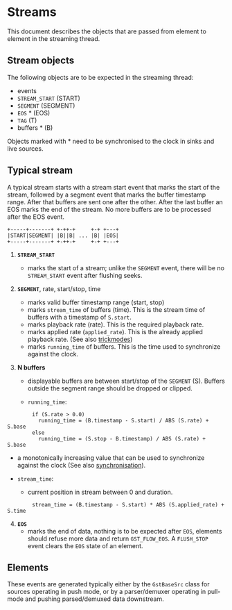 # Streams

This document describes the objects that are passed from element to
element in the streaming thread.

## Stream objects

The following objects are to be expected in the streaming thread:

  - events
  - `STREAM_START` (START)
  - `SEGMENT` (SEGMENT)
  - `EOS` * (EOS)
  - `TAG` (T)
  - buffers * (B)

Objects marked with * need to be synchronised to the clock in sinks and
live sources.

## Typical stream

A typical stream starts with a stream start event that marks the
start of the stream, followed by a segment event that marks the
buffer timestamp range. After that buffers are sent one after the
other. After the last buffer an EOS marks the end of the stream. No
more buffers are to be processed after the EOS event.

```
+-----+-------+ +-++-+     +-+ +---+
|START|SEGMENT| |B||B| ... |B| |EOS|
+-----+-------+ +-++-+     +-+ +---+
```

1) **`STREAM_START`**
   - marks the start of a stream; unlike the `SEGMENT` event, there
     will be no `STREAM_START` event after flushing seeks.

2) **`SEGMENT`**, rate, start/stop, time
   - marks valid buffer timestamp range (start, stop)
   - marks `stream_time` of buffers (time). This is the stream time of buffers
     with a timestamp of `S.start`.
   - marks playback rate (rate). This is the required playback rate.
   - marks applied rate (`applied_rate`). This is the already applied playback
     rate. (See also [trickmodes](additional/design/trickmodes.md))
   - marks `running_time` of buffers. This is the time used to synchronize
     against the clock.

3) **N buffers**
   - displayable buffers are between start/stop of the `SEGMENT` (S). Buffers
     outside the segment range should be dropped or clipped.

   - `running_time`:

```
        if (S.rate > 0.0)
          running_time = (B.timestamp - S.start) / ABS (S.rate) + S.base
        else
          running_time = (S.stop - B.timestamp) / ABS (S.rate) + S.base
```

  - a monotonically increasing value that can be used to synchronize
    against the clock (See also
    [synchronisation](additional/design/synchronisation.md)).

  - `stream_time`:
    *  current position in stream between 0 and duration.

```
        stream_time = (B.timestamp - S.start) * ABS (S.applied_rate) + S.time
```


4) **`EOS`**
   - marks the end of data, nothing is to be expected after `EOS`, elements
     should refuse more data and return `GST_FLOW_EOS`. A `FLUSH_STOP`
     event clears the `EOS` state of an element.

## Elements

These events are generated typically either by the `GstBaseSrc` class for
sources operating in push mode, or by a parser/demuxer operating in
pull-mode and pushing parsed/demuxed data downstream.
